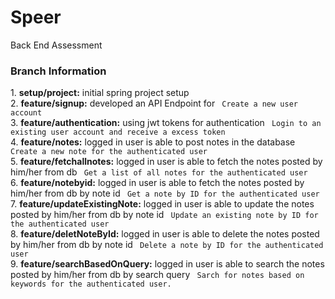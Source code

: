 # Speer
Back End Assessment

<h3> Branch Information </h3>
1. <b>setup/project:</b> initial spring project setup <br>
2. <b>feature/signup:</b> developed an API Endpoint for <code> Create a new user account </code> <br>
3. <b>feature/authentication:</b> using jwt tokens for authentication <code> Login to an existing user account and receive a excess token </code><br>
4. <b>feature/notes:</b> logged in user is able to post notes in the database <code> Create a new note for the authenticated user </code><br>
5. <b>feature/fetchallnotes:</b> logged in user is able to fetch the notes posted by him/her from db <code> Get a list of all notes for the authenticated user </code><br>
6. <b>feature/notebyid:</b> logged in user is able to fetch the notes posted by him/her from db by note id <code> Get a note by ID for the authenticated user </code><br>
7. <b>feature/updateExistingNote:</b> logged in user is able to update the notes posted by him/her from db by note id <code> Update an existing note by ID for the authenticated user </code><br>
8. <b>feature/deletNoteById:</b> logged in user is able to delete the notes posted by him/her from db by note id <code> Delete a note by ID for the authenticated user </code><br>
9. <b>feature/searchBasedOnQuery:</b> logged in user is able to search the notes posted by him/her from db by search query <code> Sarch for notes based on keywords for the authenticated user. </code><br>